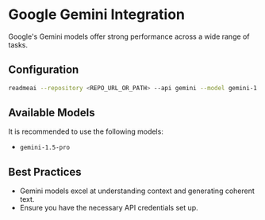 # Google Gemini Integration

Google's Gemini models offer strong performance across a wide range of tasks.

## Configuration

```sh
readmeai --repository <REPO_URL_OR_PATH> --api gemini --model gemini-1.5-flash
```

## Available Models

It is recommended to use the following models:

- `gemini-1.5-pro`

## Best Practices
- Gemini models excel at understanding context and generating coherent text.
- Ensure you have the necessary API credentials set up.
